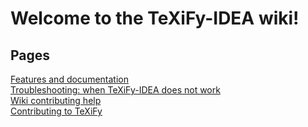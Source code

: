 # Welcome to the TeXiFy-IDEA wiki!

## Pages

[Features and documentation](Features)\
[Troubleshooting: when TeXiFy-IDEA does not work](Troubleshooting)\
[Wiki contributing help](Contributing)\
[Contributing to TeXiFy](Contributing-to-TeXiFy)
